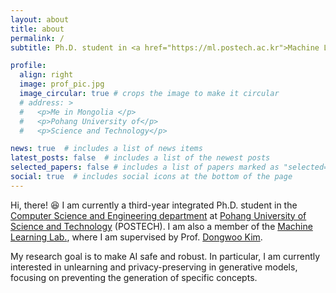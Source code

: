 ```yaml
---
layout: about
title: about
permalink: /
subtitle: Ph.D. student in <a href="https://ml.postech.ac.kr">Machine Learning Lab.</a> at <a href="https://www.postech.ac.kr">POSTECH</a>

profile:
  align: right
  image: prof_pic.jpg
  image_circular: true # crops the image to make it circular
  # address: >
  #   <p>Me in Mongolia </p>
  #   <p>Pohang University of</p>
  #   <p>Science and Technology</p>

news: true  # includes a list of news items
latest_posts: false  # includes a list of the newest posts
selected_papers: false # includes a list of papers marked as "selected={true}"
social: true  # includes social icons at the bottom of the page
---
```


Hi, there! :laughing: I am currently a third-year integrated Ph.D. student in the [Computer Science and Engineering department](https://cse.postech.ac.kr) at [Pohang University of Science and Technology](https://www.postech.ac.kr) (POSTECH). I am also a member of the [Machine Learning Lab.](https://ml.postech.ac.kr), where I am supervised by Prof. [Dongwoo Kim](http://dongwookim-ml.github.io). 

My research goal is to make AI safe and robust. In particular, I am currently interested in unlearning and privacy-preserving in generative models, focusing on preventing the generation of specific concepts.

<!-- Write your biography here. Tell the world about yourself. Link to your favorite [subreddit](http://reddit.com). You can put a picture in, too. The code is already in, just name your picture `prof_pic.jpg` and put it in the `img/` folder.

Put your address / P.O. box / other info right below your picture. You can also disable any of these elements by editing `profile` property of the YAML header of your `_pages/about.md`. Edit `_bibliography/papers.bib` and Jekyll will render your [publications page](/al-folio/publications/) automatically.

Link to your social media connections, too. This theme is set up to use [Font Awesome icons](http://fortawesome.github.io/Font-Awesome/) and [Academicons](https://jpswalsh.github.io/academicons/), like the ones below. Add your Facebook, Twitter, LinkedIn, Google Scholar, or just disable all of them. -->
